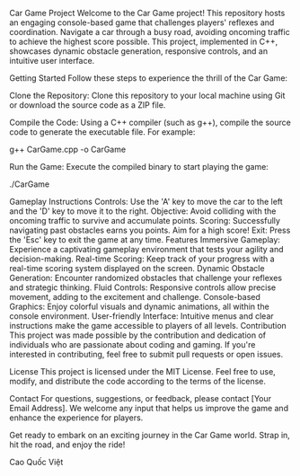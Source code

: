Car Game Project
Welcome to the Car Game project! This repository hosts an engaging console-based game that challenges players' reflexes and coordination. Navigate a car through a busy road, avoiding oncoming traffic to achieve the highest score possible. This project, implemented in C++, showcases dynamic obstacle generation, responsive controls, and an intuitive user interface.

Getting Started
Follow these steps to experience the thrill of the Car Game:

Clone the Repository: Clone this repository to your local machine using Git or download the source code as a ZIP file.

Compile the Code: Using a C++ compiler (such as g++), compile the source code to generate the executable file. For example:

g++ CarGame.cpp -o CarGame

Run the Game: Execute the compiled binary to start playing the game:

./CarGame

Gameplay Instructions
Controls: Use the 'A' key to move the car to the left and the 'D' key to move it to the right.
Objective: Avoid colliding with the oncoming traffic to survive and accumulate points.
Scoring: Successfully navigating past obstacles earns you points. Aim for a high score!
Exit: Press the 'Esc' key to exit the game at any time.
Features
Immersive Gameplay: Experience a captivating gameplay environment that tests your agility and decision-making.
Real-time Scoring: Keep track of your progress with a real-time scoring system displayed on the screen.
Dynamic Obstacle Generation: Encounter randomized obstacles that challenge your reflexes and strategic thinking.
Fluid Controls: Responsive controls allow precise movement, adding to the excitement and challenge.
Console-based Graphics: Enjoy colorful visuals and dynamic animations, all within the console environment.
User-friendly Interface: Intuitive menus and clear instructions make the game accessible to players of all levels.
Contribution
This project was made possible by the contribution and dedication of individuals who are passionate about coding and gaming. If you're interested in contributing, feel free to submit pull requests or open issues.

License
This project is licensed under the MIT License. Feel free to use, modify, and distribute the code according to the terms of the license.

Contact
For questions, suggestions, or feedback, please contact [Your Email Address]. We welcome any input that helps us improve the game and enhance the experience for players.

Get ready to embark on an exciting journey in the Car Game world. Strap in, hit the road, and enjoy the ride!

Cao Quốc Việt